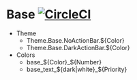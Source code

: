 # Base [![CircleCI](https://circleci.com/gh/x1210x/Base.svg?style=svg)](https://circleci.com/gh/x1210x/Base)
* Theme
  * Theme.Base.NoActionBar.${Color}
  * Theme.Base.DarkActionBar.${Color}
* Colors
  * base_${Color}_${Number}
  * base_text_${dark|white}_${Priority}